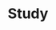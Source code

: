 ---
layout: list
type: category
category: study
title: Study
sitemap: true
hide_description: false
description: >
  CS 전공 지식, 코딩 테스트 준비, 개발자 성장에 필요한 공부 기록을 정리한 공간입니다. 이론 정리와 실습 예제를 중심으로 구성되어 있습니다.
---